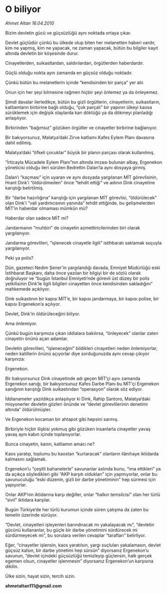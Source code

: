 # O biliyor

*Ahmet Altan 16.04.2010*

<div class="yazi"><p>Bizim devletin gücü ve güçsüzlüğü aynı noktada ortaya çıkar.</p>
<p>Devlet güçlüdür çünkü bu ülkede olup biten her melanetten haberi vardır, kim ne yapmış, kim ne yapacak, ne zaman yapacak, bütün bu bilgiler kayıt altında devletin bir köşesinde durur.</p>
<p>Cinayetlerden, suikastlardan, saldırılardan, örgütlerden haberdardır.</p>
<p>Güçlü olduğu nokta aynı zamanda en güçsüz olduğu noktadır.</p>
<p>Çünkü bütün bu melanetlerin içinde “kendisinden bir parça” yer alır.</p>
<p>Onun için her şeyi bilmesine rağmen hiçbir şeyi önlemez ya da önleyemez.</p>
<p>Şimdi davalar ilerledikçe, bütün bu gizli örgütlerin, cinayetlerin, suikastların, katliamların birbirine bağlı olduğu, “çok parçalı” bir yapının ülkeyi kaosa sürüklemek için değişik olaylarda kan döktüğü ya da dökmeyi planladığı anlaşılıyor.</p>
<p>Birbirinden “bağımsız” gözüken örgütler ve cinayetler birbirine bağlanıyor.</p>
<p>Bir bakıyorsunuz, Malatya’daki Zirve katliamı Kafes Eylem Planı davasına dahil edilmiş.</p>
<p>Malatya’daki “öfkeli çocuklar” büyük bir planın parçası olarak kullanılmış.</p>
<p>“İrticayla Mücadele Eylem Planı”nın altında imzası bulunan albay, Ergenekon yöneticisi olduğu ileri sürülen Bedrettin Dalan’la aynı dosyaya girmiş.</p>
<p>Dalan’ı “kaçması” için uyaran ve aynı dosyada yargılanan MİT görevlisinin, Hrant Dink’i “öldürülmeden” önce “tehdit ettiği” ve adının Dink cinayetine karıştığı belirtilmiş.</p>
<p>Bir “darbe hazırlığına” karıştığı için yargılanan MİT görevlisi, “öldürülecek” olan Dink’i “vali yardımcısının yanında” tehdit ettiğinde, bu gelişmelerden MİT’in haberdar olmaması mümkün mü?</p>
<p>Haberdar olan sadece MİT mi?</p>
<p>Jandarmanın “muhbiri” de cinayetin azmettiricilerinden biri olarak yargılanıyor.</p>
<p>Jandarma görevlileri, “işlenecek cinayetle ilgili” istihbaratı saklamak suçuyla yargılanıyor.</p>
<p>Peki ya polis?</p>
<p>Dün, gazeteci Nedim Şener’in yargılandığı davada, Emniyet Müdürlüğü eski İstihbarat Başkanı, daha önce yazılan bir bilgiyi bir de sözlü olarak doğruluyor ve “bugün İstanbul Emniyeti’nde görevli üst düzey bir polis yetkilisinin Dink’le ilgili bilgileri cinayetten önce kendisinden sakladığını” mahkemede açıklıyor.</p>
<p>Dink suikastının bir kapısı MİT’e, bir kapısı jandarmaya, bir kapısı polise, bir kapısı Ergenekon’a açılıyor.</p>
<p>Devlet, Dink’in öldürüleceğini biliyor.</p>
<p>Ama önlemiyor.</p>
<p>Çünkü bugün karşımıza çıkan iddialara bakılırsa, “önleyecek” olanlar zaten cinayetin önünü açan adamlar.</p>
<p>Devletin görevlileri, “işleneceğini” bildikleri cinayetleri neden önlemiyorlar, neden katillerin önünü açıyorlar diye sorduğunuzda aynı cevap çıkıyor karşınıza:</p>
<p>Ergenekon.</p>
<p>Bir bakıyorsunuz Dink cinayetinde adı geçen MİT’çi aynı zamanda Ergenekon sanığı, bir bakıyorsunuz Kafes Darbe Planı bu MİT’çi Ergenekon sanığının karıştığı Dink suikastından “operasyon” olarak söz ediyor.</p>
<p>İddianameler yazıldıkça anlaşılıyor ki Dink, Rahip Santoro, Malatya’daki misyonerler devletin gözleri önünde ve “devlet görevlilerinin denetimi altında” öldürülmüşler.</p>
<p>Ve Ergenekon kocaman bir ahtapot gibi hepsini sarmış.</p>
<p>Birbiriyle hiçbir ilişkisi yokmuş gibi gözüken insanlarla cinayetler yavaş yavaş aynı kabın içinde toplanıyorlar.</p>
<p>Bunca cinayetin, kanın, katliamın amacı ne?</p>
<p>Kaos yaratıp, toplumu bu kaostan “kurtaracak” olanların ilânihaye iktidarda kalmasını sağlamak.</p>
<p>Ergenekon’u “çeşitli bahanelerle” savunanlar aslında bunu, “ima ettikleri” ya da açıkça söyledikleri gibi “AKP karşıtı oldukları” için yapmıyorlar, onlar bu savunuculuğu “eski düzenin, gizli bir darbe yönetiminin” hep sürmesi için yapıyorlar.</p>
<p>Onlar AKP’nin iktidarına karşı değiller, onlar “halkın temsilcisi” olan her türlü “sivil” iktidara karşılar.</p>
<p>Bugün Türkiye’de her türlü kurumun içinde süren çatışma da zaten bu temelin üzerinde sürüyor.</p>
<p>“Devlet, cinayetleri işleyenleri barındıracak mı yakalayacak mı”, “devletin gücünü kullananlar, bu güçle bir darbe yönetimini sürdürecek mi sürdürmeyecek mi”, bu sorulara verilen cevaplar “tarafları” belirliyor.</p>
<p>Eğer, “cinayetler işlensin, kaos yaratılsın, yargı suçluları yakalamasın, devlet güçsüz kalsın, bir darbe yönetimi hep sürsün” diyorsanız Ergenekon’u savunun, “devlet içindeki güçsüzlüğü temizleyip güçlensin, halk gerçek egemen olsun, cinayetler işlenmesin” diyorsanız Ergenekon’un karşısına dikilin.</p>
<p>Ülke sizin, hayat sizin, tercih sizin.</p>
<p><b>ahmetaltan111@gmail.com</b></p></div>
